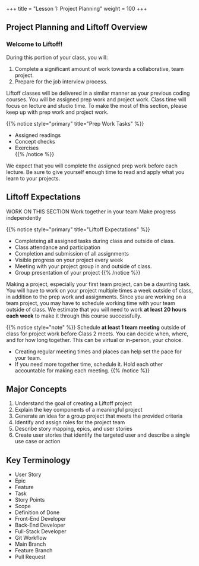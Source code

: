 +++
title = "Lesson 1: Project Planning"
weight = 100
+++

## Project Planning and Liftoff Overview

### Welcome to Liftoff!

During this portion of your class, you will:

1. Complete a significant amount of work towards a collaborative, team project.
1. Prepare for the job interview process.

Liftoff classes will be delivered in a similar manner as your previous coding courses.  You will be assigned prep work and project work.  Class time will focus on lecture and studio time.  To make the most of this section, please keep up with prep work and project work.


{{% notice style="primary" title="Prep Work Tasks" %}}
   + Assigned readings
   + Concept checks
   + Exercises  
{{% /notice %}}

We expect that you will complete the  assigned prep work before each lecture.  Be sure to give yourself enough time to read and apply what you learn to your projects.

## Liftoff Expectations

WORK ON THIS SECTION
Work together in your team
Make progress independently 

{{% notice style="primary" title="Liftoff Expectations" %}}
   - Completeing all assigned tasks during class and outside of class.
   - Class attendance and participation
   - Completion and submission of all assignments
   - Visible progress on your project every week
   - Meeting with your project group in and outside of class.
   - Group presentation of your project
{{% /notice %}}

Making a project, especially your first team project, can be a daunting task. You will have to work on your project multiple times a week outside of class, in addition to the prep work and assignments. Since you are working on a team project, you may have to schedule working time with your team outside of class.  We estimate that you will need to work **at least 20 hours each week** to make it through this course successfully.   

{{% notice style="note" %}}
   Schedule **at least 1 team meeting** outside of class for project work before Class 2 meets. You can decide when, where, and for how long together.  This can be virtual or in-person, your choice.
   - Creating regular meeting times and places can help set the pace for your team. 
   - If you need more together time, schedule it.  Hold each other accountable for making each meeting.
{{% /notice %}}

 
## Major Concepts
1. Understand the goal of creating a Liftoff project
1. Explain the key components of a meaningful project
1. Generate an idea for a group project that meets the provided criteria
1. Identify and assign roles for the project team
1. Describe story mapping, epics, and user stories
1. Create user stories that identify the targeted user and describe a single use case or action


## Key Terminology

- User Story
- Epic
- Feature
- Task
- Story Points
- Scope
- Definition of Done
- Front-End Developer
- Back-End Developer
- Full-Stack Developer
- Git Workflow
- Main Branch
- Feature Branch
- Pull Request